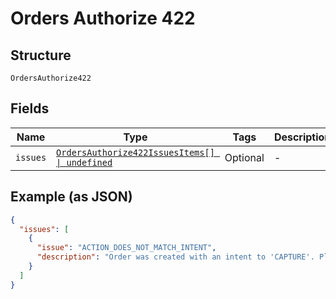 
# Orders Authorize 422

## Structure

`OrdersAuthorize422`

## Fields

| Name | Type | Tags | Description |
|  --- | --- | --- | --- |
| `issues` | [`OrdersAuthorize422IssuesItems[] \| undefined`](../../doc/models/containers/orders-authorize-422-issues-items.md) | Optional | - |

## Example (as JSON)

```json
{
  "issues": [
    {
      "issue": "ACTION_DOES_NOT_MATCH_INTENT",
      "description": "Order was created with an intent to 'CAPTURE'. Please use v2/checkout/orders/order_id/capture to complete the transaction or alternately Create an order with an intent of 'AUTHORIZE'."
    }
  ]
}
```

